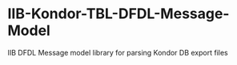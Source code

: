 # IIB-Kondor-TBL-DFDL-Message-Model
IIB DFDL Message model library for parsing Kondor DB export files
